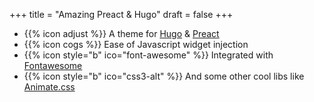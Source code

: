 +++
title = "Amazing Preact & Hugo"
draft = false
+++

* {{% icon adjust %}} A theme for [Hugo](https://gohugo.io/) & [Preact](https://preactjs.com/)
* {{% icon cogs %}} Ease of Javascript widget injection
* {{% icon style="b" ico="font-awesome" %}} Integrated with [Fontawesome](https://fontawesome.com/)
* {{% icon style="b" ico="css3-alt" %}} And some other cool libs like [Animate.css](https://animate.style/)